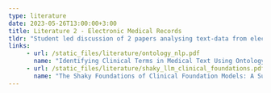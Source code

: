 ```yaml
---
type: literature
date: 2023-05-26T13:00:00+3:00
title: Literature 2 - Electronic Medical Records
tldr: "Student led discussion of 2 papers analysing text-data from electronic medical records"
links: 
     - url: /static_files/literature/ontology_nlp.pdf
       name: "Identifying Clinical Terms in Medical Text Using Ontology-Guided Machine Learning"
     - url: /static_files/literature/shaky_llm_clinical_foundations.pdf
       name: "The Shaky Foundations of Clinical Foundation Models: A Survey of Large Language Models and Foundation Models for EMRs"
---
```


